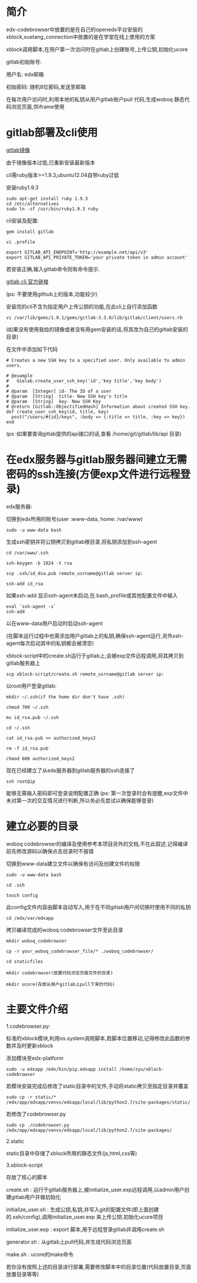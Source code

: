 简介
======

edx-codebrowser中放置的是在自己的openedx平台安装的xblock,xuetang_connection中放置的是在学堂在线上使用的方案

xblock调用脚本,在用户第一次访问时在gitlab上创建账号,上传公钥,初始化ucore

gitlab初始账号:

用户名: edx邮箱

初始密码: 随机8位密码,发送至邮箱

在每次用户访问时,利用本地的私钥从用户gitlab账户pull 代码,生成woboq 静态代码浏览页面,供iframe使用


gitlab部署及cli使用
======
[gitlab镜像](http://www.turnkeylinux.org/gitlab)

由于镜像版本过低,已重新安装最新版本

cli需ruby版本>=1.9.3,ubuntu12.04自带ruby过低

安装ruby1.9.3

    sudo apt-get install ruby 1.9.3
    cd /etc/alternatives
    sudo ln -sf /usr/bin/ruby1.9.3 ruby

cli安装及配置:

    gem install gitlab
    
    vi .profile
    
    export GITLAB_API_ENDPOINT='http://example.net/api/v3'
    export GITLAB_API_PRIVATE_TOKEN='your private token in admin account'

若安装正确,输入gitlab命令则有命令提示.

[gitlab cli 官方链接](http://narkoz.github.io/gitlab/)

(ps: 不要使用github上的版本,功能较少)

安装完的cli不含为指定用户上传公钥的功能,在此cli上自行添加函数

    vi /var/lib/gems/1.9.1/gems/gitlab-3.3.0/lib/gitlab/client/users.rb
(如果没有使用我给的镜像或者没有用gem安装的话,将其改为自己的gitlab安装的目录)

在文件中添加如下代码

    # Creates a new SSH key to a specified user. Only available to admin users.

    # @example
    #   Gielab.create_user_ssh_key('id','key title','key body')
    #
    # @param  [Integer] id- The ID of a user
    # @param  [String]  title- New SSH key's title
    # @param  [String]  key- New SSH Key
    # @return [Gitlab::ObjectifiedHash] Information about created SSH key.
    def create_user_ssh_key(id, title, key)
      post("/users/#{id}/keys", :body => {:title => title, :key => key})
    end
    
(ps :如果要查询gitlab提供的api接口的话,查看 /home/git/gitlab/lib/api 目录)


在edx服务器与gitlab服务器间建立无需密码的ssh连接(方便exp文件进行远程登录)
======

edx服务器:

切换到edx所用的账号(user :www-data, home: /var/www)

    sudo -u www-data bash
    
生成ssh密钥并将公钥拷贝到gitlab根目录,将私钥添加到ssh-agent

    cd /var/www/.ssh

    ssh-keygen -b 1024 -t rsa
    
    scp .ssh/id_dsa.pub remote_usrname@gitlab server ip:
    
    ssh-add id_rsa
    
如果ssh-add 显示ssh-agent未启动,在.bash_profile或其他配置文件中输入

    eval `ssh-agent -s`
    ssh-add
    
以在www-data用户启动时启动ssh-agent

(在脚本运行过程中也需添加用户gitlab上的私钥,确保ssh-agent运行,另外ssh-agent每次启动其中的私钥都会被清空)

xblock-script中的create.sh运行于gitlab上,会被exp文件远程调用,将其拷贝到gitlab服务器上

    scp xblock-script/create.sh remote_usrname@gitlab server ip:

以root用户登录gitlab:

    mkdir ~/.ssh(if the home dir don't have .ssh)
    
    chmod 700 ~/.ssh
    
    mv id_rsa.pub ~/.ssh
    
    cd ~/.ssh
    
    cat id_rsa.pub >> authorized_keys2
    
    rm -f id_rsa.pub
    
    chmod 600 authorized_keys2
    
现在已经建立了从edx服务器到gitlab服务器的ssh连接了

    ssh root@ip
    
能够无需输入密码即可登录说明配置正确
(ps: 第一次登录时会有提醒,exp文件中未对第一次的交互情况进行判断,所以务必先尝试以确保能够登录)


建立必要的目录
======
woboq codebrowser的编译及使用参考本项目另外的文档,不在此叙述,记得编译前先修改源码以确保点击目录时不报错


切换到www-data建立文件以确保有访问及创建文件的权限

    sudo -u www-data bash
    
    cd .ssh
    
    touch config
    
此config文件内容由脚本自动写入,用于在不同gitlab用户间切换时使用不同的私钥

    cd /edx/var/edxapp
    
拷贝编译完成的woboq codebrowser文件至此目录

    mkdir woboq_codebrowser
   
    cp -r your_woboq_codebrowser_file/* ./woboq_codebrowser/
    
    cd staticfiles
    
    mkdir codebrowser(放置代码浏览页面文件的目录)
    
    mkdir ucore(存放从用户gitlab上pull下来的代码)


主要文件介绍
======

1.codebrowser.py:

标准的xblock模块,利用os.system调用脚本,若脚本位置移动,记得修改此函数的参数并及时更新xblock


添加模块至edx-platform

    sudo -u edxapp /edx/bin/pip.edxapp install /home/zyu/xblock-codebrowser
    
若模块安装完成后修改了static目录中的文件,手动将static拷贝至指定目录并覆盖

    sudo cp -r static/* /edx/app/edxapp/venvs/edxapp/local/lib/python2.7/site-packages/static/
    
若修改了codebrowser.py

    sudo cp ./codebrowser.py /edx/app/edxapp/venvs/edxapp/local/lib/python2.7/site-packages/
    
2.static

static目录中存储了xblock所用的静态文件(js,html,css等)

3.xblock-script

存放了核心的脚本

create.sh :             运行于gitlab服务器上,被initialize_user.exp远程调用,以admin用户创建gitlab用户并做初始化

initialize_user.sh :    生成公钥,私钥,并写入git的配置文件(即上面创建的.ssh/config),调用initialize_user.exp
来上传公钥,初始化ucore项目

initialize_user.exp :   export 脚本,用于远程登录gitlab并调用create.sh

generator.sh :          从gitlab上pull代码,并生成代码浏览页面

make.sh :               ucore的make命令

若你没有按照上述的目录进行部署,需要修改脚本中的目录位置(代码放置目录,页面放置目录等等)

